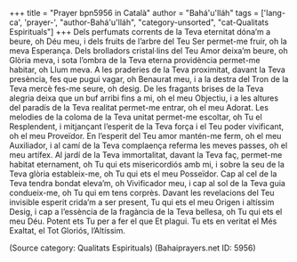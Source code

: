 +++
title = "Prayer bpn5956 in Català"
author = "Bahá'u'lláh"
tags = ['lang-ca', 'prayer-', "author-Bahá'u'lláh", "category-unsorted", "cat-Qualitats Espirituals"]
+++
Dels perfumats corrents de la Teva eternitat dóna’m a beure, oh Déu meu, i dels fruits de l’arbre del Teu Ser permet-me fruir, oh la meva Esperança. Dels brolladors cristal·lins del Teu Amor deixa’m beure, oh Glòria meva, i sota l’ombra de la Teva eterna providència permet-me habitar, oh Llum meva. A les praderies de la Teva proximitat, davant la Teva presència, fes que pugui vagar, oh Benaurat meu, i a la destra del Tron de la Teva mercè fes-me seure, oh desig. De les fragants brises de la Teva alegria deixa que un buf arribi fins a mi, oh el meu Objectiu, i a les altures del paradís de la Teva realitat permet-me entrar, oh el meu Adorat. Les melodies de la coloma de la Teva unitat permet-me escoltar, oh Tu el Resplendent, i mitjançant l’esperit de la Teva força i el Teu poder vivificant, oh el meu Proveïdor. En l’esperit del Teu amor mantén-me ferm, oh el meu Auxiliador, i al camí de la Teva complaença referma les meves passes, oh el meu artífex. Al jardí de la Teva immortalitat, davant la Teva faç, permet-me habitat eternament, oh Tu  qui ets misericordiós amb mi, i sobre la seu de la Teva glòria estableix-me, oh Tu qui ets el meu Posseïdor. Cap al cel de la Teva tendra bondat eleva’m, oh Vivificador meu, i cap al sol de la Teva guia condueix-me, oh Tu qui em tens corprès. Davant les revelacions del Teu invisible esperit crida’m a ser present, Tu qui ets el meu Origen i altíssim Desig, i cap a l’essència de la fragància de la Teva bellesa, oh Tu qui ets el meu Déu.
Potent ets Tu per a fer el que Et plagui. Tu ets en veritat el Més Exaltat, el Tot Gloriós, l’Altíssim.

(Source category: Qualitats Espirituals)
(Bahaiprayers.net ID: 5956)
